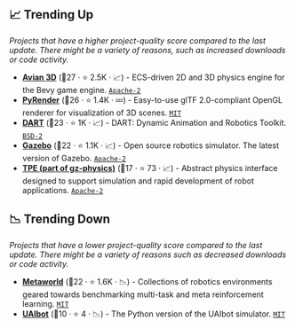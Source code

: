 ## 📈 Trending Up

_Projects that have a higher project-quality score compared to the last update. There might be a variety of reasons, such as increased downloads or code activity._

- <b><a href="https://crates.io/crates/avian3d">Avian 3D</a></b> (🥈27 ·  ⭐ 2.5K · 📈) - ECS-driven 2D and 3D physics engine for the Bevy game engine. <code><a href="http://bit.ly/3nYMfla">Apache-2</a></code>
- <b><a href="http://pyrender.readthedocs.io/">PyRender</a></b> (🥉26 ·  ⭐ 1.4K · 💤) - Easy-to-use glTF 2.0-compliant OpenGL renderer for visualization of 3D scenes. <code><a href="http://bit.ly/34MBwT8">MIT</a></code>
- <b><a href="http://dartsim.github.io/">DART</a></b> (🥈23 ·  ⭐ 1K · 📈) - DART: Dynamic Animation and Robotics Toolkit. <code><a href="http://bit.ly/3rqEWVr">BSD-2</a></code>
- <b><a href="https://gazebosim.org/home">Gazebo</a></b> (🥈22 ·  ⭐ 1.1K · 📈) - Open source robotics simulator. The latest version of Gazebo. <code><a href="http://bit.ly/3nYMfla">Apache-2</a></code>
- <b><a href="https://gazebosim.org/">TPE (part of gz-physics)</a></b> (🥉17 ·  ⭐ 73 · 📈) - Abstract physics interface designed to support simulation and rapid development of robot applications. <code><a href="http://bit.ly/3nYMfla">Apache-2</a></code>

## 📉 Trending Down

_Projects that have a lower project-quality score compared to the last update. There might be a variety of reasons such as decreased downloads or code activity._

- <b><a href="https://metaworld.farama.org/">Metaworld</a></b> (🥈22 ·  ⭐ 1.6K · 📉) - Collections of robotics environments geared towards benchmarking multi-task and meta reinforcement learning. <code><a href="http://bit.ly/34MBwT8">MIT</a></code>
- <b><a href="https://uaibot.github.io/">UAIbot</a></b> (🥉10 ·  ⭐ 4 · 📉) - The Python version of the UAIbot simulator. <code><a href="http://bit.ly/34MBwT8">MIT</a></code>


